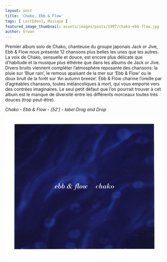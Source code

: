 ```yaml
---
layout: post
title: 'Chako, Ebb & Flow'
tags: [ LostEden1, Musique ]
featured_image_thumbnail: assets/images/posts/1997/chako-ebb-flow.jpg
author: Erwan
---
```


Premier album solo de Chako, chanteuse du groupe japonais Jack or Jive, Ebb & Flow nous présente 12 chansons plus belles les unes que les autres. La voix de Chako, sensuelle et douce, est encore plus délicate que d’habitude et la musique plus éthérée que dans les albums de Jack or Jive. Divers bruits viennent compléter l’atmosphère reposante des chansons: la pluie sur ‘Blue rain‘, le remous apaisant de la mer sur ‘Ebb & Flow‘ ou le doux bruit de la forêt sur ‘An autumn breeze‘. Ebb & Flow charme l’oreille par d’agréables chansons, toutes mélancoliques à mort, qui vous emporte vers des contrées imaginaires. Le seul petit défaut que l’on pourrait trouver à cet album est le manque de diversité entre les différents morceaux toutes très douces (trop peut-être).

*Chako - Ebb & Flow - [52′] - label Drag and Drop*

![Ebb & Flow](assets/images/posts/1997/chako-ebb-flow.jpg) 
